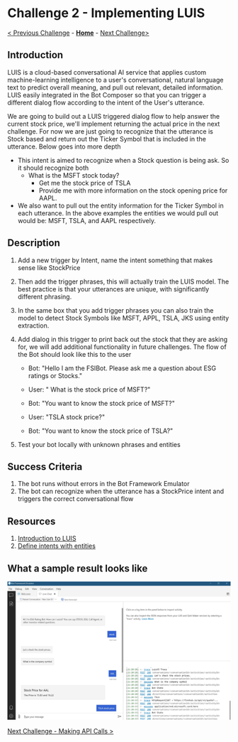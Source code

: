# Challenge 2 - Implementing LUIS
[< Previous Challenge](./Challenge1-QnA.md) - **[Home](../readme.md)** - [Next Challenge>](./Challenge3-API.md)
## Introduction
LUIS is a cloud-based conversational AI service that applies custom machine-learning intelligence to a user's conversational, natural language text to predict overall meaning, and pull out relevant, detailed information. LUIS easily integrated in the Bot Composer so that you can trigger a different dialog flow according to the intent of the User's utterance. 

We are going to build out a LUIS triggered dialog flow to help answer the current stock price, we'll implement returning the actual price in the next challenge. For now we are just going to recognize that the utterance is Stock based and return out the Ticker Symbol that is included in the utterance. Below goes into more depth

- This intent is aimed to recognize when a Stock question is being ask. So it should recognize both
  - What is the MSFT stock today?
	- Get me the stock price of TSLA
	- Provide me with more information on the stock opening price for AAPL. 
- We also want to pull out the entity information for the Ticker Symbol in each utterance. In the above examples the entities we would pull out would be: MSFT, TSLA, and AAPL respectively.


## Description
1. Add a new trigger by Intent, name the intent something that makes sense like StockPrice
2. Then  add the trigger phrases, this will actually train the LUIS model. The best practice is that your utterances are  unique, with significantly different phrasing.
3. In the same box that you add trigger phrases you can also train the model to detect Stock Symbols like MSFT, APPL, TSLA, JKS using entity extraction.
4. Add dialog in this trigger to print back out the stock that they are asking for, we will add additional functionality in future challenges. The flow of the Bot should look like this to the user
   - Bot: "Hello I am the FSIBot. Please ask me a question about ESG ratings or Stocks."
   - User: " What is the stock price of MSFT?"
   - Bot: "You want to know the stock price of MSFT?"
   
   - User: "TSLA stock price?"
   - Bot: "You want to know the stock price of TSLA?"

5. Test your bot locally with unknown phrases and entities

## Success Criteria
1. The bot runs without errors in the Bot Framework Emulator
2. The bot can recognize when the utterance has a StockPrice intent and triggers the correct conversational flow

## Resources
1. [Introduction to LUIS](https://docs.microsoft.com/en-us/composer/tutorial/tutorial-luis)
2. [Define intents with entities](https://docs.microsoft.com/en-us/composer/how-to-define-intent-entity)

## What a sample result looks like
![Sample](./Images/Ch2-1.JPG)

[Next Challenge - Making API Calls >](./Challenge3-API.md)
